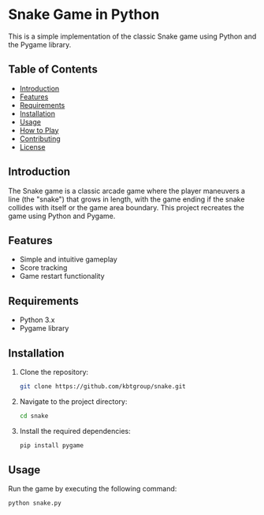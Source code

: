 # Snake Game in Python

This is a simple implementation of the classic Snake game using Python and the Pygame library.

## Table of Contents
- [Introduction](#introduction)
- [Features](#features)
- [Requirements](#requirements)
- [Installation](#installation)
- [Usage](#usage)
- [How to Play](#how-to-play)
- [Contributing](#contributing)
- [License](#license)

## Introduction

The Snake game is a classic arcade game where the player maneuvers a line (the "snake") that grows in length, with the game ending if the snake collides with itself or the game area boundary. This project recreates the game using Python and Pygame.

## Features

- Simple and intuitive gameplay
- Score tracking
- Game restart functionality

## Requirements

- Python 3.x
- Pygame library

## Installation

1. Clone the repository:

    ```bash
    git clone https://github.com/kbtgroup/snake.git
    ```

2. Navigate to the project directory:

    ```bash
    cd snake
    ```

3. Install the required dependencies:

    ```bash
    pip install pygame
    ```

## Usage

Run the game by executing the following command:

```bash
python snake.py
